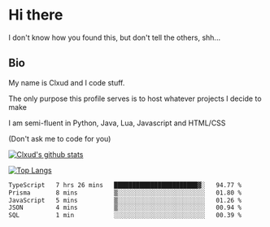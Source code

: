 # Hi there
I don't know how you found this, but don't tell the others, shh...

## Bio
My name is Clxud and I code stuff.

The only purpose this profile serves is to host whatever projects I decide to make

I am semi-fluent in Python, Java, Lua, Javascript and HTML/CSS



(Don't ask me to code for you)

[![Clxud's github stats](https://github-readme-stats.vercel.app/api?username=cloudwithax&count_private=true&theme=dark&show_icons=true)](https://github.com/anuraghazra/github-readme-stats) 

[![Top Langs](https://github-readme-stats.vercel.app/api/top-langs/?username=cloudwithax&theme=dark)](https://github.com/anuraghazra/github-readme-stats)

<!--START_SECTION:waka-->

```txt
TypeScript   7 hrs 26 mins   ███████████████████████▓░   94.77 %
Prisma       8 mins          ▒░░░░░░░░░░░░░░░░░░░░░░░░   01.80 %
JavaScript   5 mins          ▒░░░░░░░░░░░░░░░░░░░░░░░░   01.26 %
JSON         4 mins          ▒░░░░░░░░░░░░░░░░░░░░░░░░   00.94 %
SQL          1 min           ░░░░░░░░░░░░░░░░░░░░░░░░░   00.39 %
```

<!--END_SECTION:waka-->


